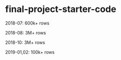 # final-project-starter-code

2018-07: 600k+ rows

2018-08: 3M+ rows

2018-10: 3M+ rows

2019-01,02: 100k+ rows
